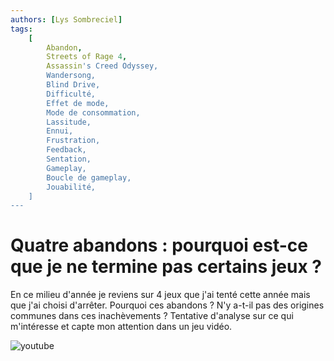 ```yaml
---
authors: [Lys Sombreciel]
tags:
    [
        Abandon,
        Streets of Rage 4,
        Assassin's Creed Odyssey,
        Wandersong,
        Blind Drive,
        Difficulté,
        Effet de mode,
        Mode de consommation,
        Lassitude,
        Ennui,
        Frustration,
        Feedback,
        Sentation,
        Gameplay,
        Boucle de gameplay,
        Jouabilité,
    ]
---
```


# Quatre abandons : pourquoi est-ce que je ne termine pas certains jeux ?

En ce milieu d'année je reviens sur 4 jeux que j'ai tenté cette année mais que j'ai choisi d'arrêter. Pourquoi ces abandons ? N'y a-t-il pas des origines communes dans ces inachèvements ? Tentative d'analyse sur ce qui m'intéresse et capte mon attention dans un jeu vidéo.

![youtube](https://www.youtube.com/watch?v=TP8BmCqgpTg)
